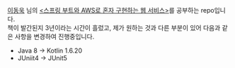 [이동욱](https://jojoldu.tistory.com/) 님의 [<스프링 부트와 AWS로 혼자 구현하는 웹 서비스>](http://www.yes24.com/Product/Goods/83849117)를 공부하는 repo입니다.  
책이 발간된지 3년이라는 시간이 흘렀고, 제가 원하는 것과 다른 부분이 있어 다음과 같은 사항을 변경하여 진행중입니다.

- Java 8 → Kotlin 1.6.20
- JUniit4 → JUnit5

